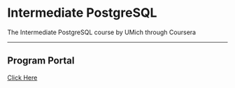 # Intermediate PostgreSQL

The Intermediate PostgreSQL course by UMich through Coursera

---

## Program Portal

[Click Here](https://www.coursera.org/learn/intermediate-postgresql?specialization=postgresql-for-everybody)
